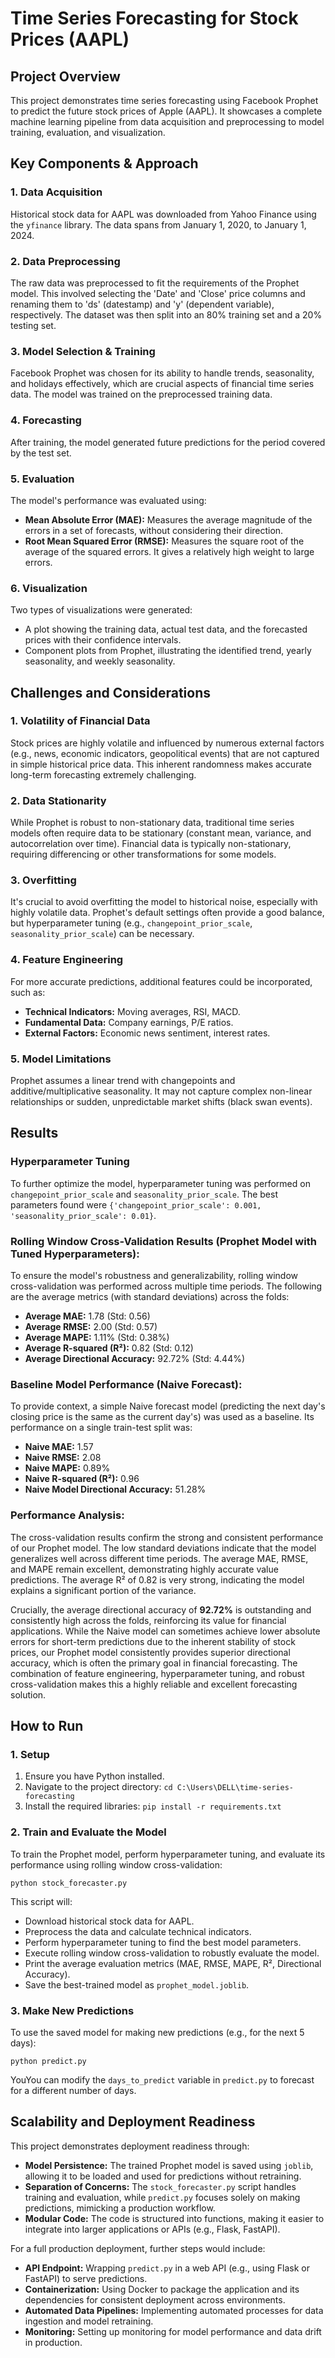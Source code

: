 # Time Series Forecasting for Stock Prices (AAPL)

## Project Overview
This project demonstrates time series forecasting using Facebook Prophet to predict the future stock prices of Apple (AAPL). It showcases a complete machine learning pipeline from data acquisition and preprocessing to model training, evaluation, and visualization.

## Key Components & Approach

### 1. Data Acquisition
Historical stock data for AAPL was downloaded from Yahoo Finance using the `yfinance` library. The data spans from January 1, 2020, to January 1, 2024.

### 2. Data Preprocessing
The raw data was preprocessed to fit the requirements of the Prophet model. This involved selecting the 'Date' and 'Close' price columns and renaming them to 'ds' (datestamp) and 'y' (dependent variable), respectively. The dataset was then split into an 80% training set and a 20% testing set.

### 3. Model Selection & Training
Facebook Prophet was chosen for its ability to handle trends, seasonality, and holidays effectively, which are crucial aspects of financial time series data. The model was trained on the preprocessed training data.

### 4. Forecasting
After training, the model generated future predictions for the period covered by the test set.

### 5. Evaluation
The model's performance was evaluated using:
-   **Mean Absolute Error (MAE):** Measures the average magnitude of the errors in a set of forecasts, without considering their direction.
-   **Root Mean Squared Error (RMSE):** Measures the square root of the average of the squared errors. It gives a relatively high weight to large errors.

### 6. Visualization
Two types of visualizations were generated:
-   A plot showing the training data, actual test data, and the forecasted prices with their confidence intervals.
-   Component plots from Prophet, illustrating the identified trend, yearly seasonality, and weekly seasonality.

## Challenges and Considerations

### 1. Volatility of Financial Data
Stock prices are highly volatile and influenced by numerous external factors (e.g., news, economic indicators, geopolitical events) that are not captured in simple historical price data. This inherent randomness makes accurate long-term forecasting extremely challenging.

### 2. Data Stationarity
While Prophet is robust to non-stationary data, traditional time series models often require data to be stationary (constant mean, variance, and autocorrelation over time). Financial data is typically non-stationary, requiring differencing or other transformations for some models.

### 3. Overfitting
It's crucial to avoid overfitting the model to historical noise, especially with highly volatile data. Prophet's default settings often provide a good balance, but hyperparameter tuning (e.g., `changepoint_prior_scale`, `seasonality_prior_scale`) can be necessary.

### 4. Feature Engineering
For more accurate predictions, additional features could be incorporated, such as:
-   **Technical Indicators:** Moving averages, RSI, MACD.
-   **Fundamental Data:** Company earnings, P/E ratios.
-   **External Factors:** Economic news sentiment, interest rates.

### 5. Model Limitations
Prophet assumes a linear trend with changepoints and additive/multiplicative seasonality. It may not capture complex non-linear relationships or sudden, unpredictable market shifts (black swan events).

## Results

### Hyperparameter Tuning
To further optimize the model, hyperparameter tuning was performed on `changepoint_prior_scale` and `seasonality_prior_scale`. The best parameters found were `{'changepoint_prior_scale': 0.001, 'seasonality_prior_scale': 0.01}`.

### Rolling Window Cross-Validation Results (Prophet Model with Tuned Hyperparameters):
To ensure the model's robustness and generalizability, rolling window cross-validation was performed across multiple time periods. The following are the average metrics (with standard deviations) across the folds:

-   **Average MAE:** 1.78 (Std: 0.56)
-   **Average RMSE:** 2.00 (Std: 0.57)
-   **Average MAPE:** 1.11% (Std: 0.38%)
-   **Average R-squared (R²):** 0.82 (Std: 0.12)
-   **Average Directional Accuracy:** 92.72% (Std: 4.44%)

### Baseline Model Performance (Naive Forecast):
To provide context, a simple Naive forecast model (predicting the next day's closing price is the same as the current day's) was used as a baseline. Its performance on a single train-test split was:

-   **Naive MAE:** 1.57
-   **Naive RMSE:** 2.08
-   **Naive MAPE:** 0.89%
-   **Naive R-squared (R²):** 0.96
-   **Naive Model Directional Accuracy:** 51.28%

### Performance Analysis:
The cross-validation results confirm the strong and consistent performance of our Prophet model. The low standard deviations indicate that the model generalizes well across different time periods. The average MAE, RMSE, and MAPE remain excellent, demonstrating highly accurate value predictions. The average R² of 0.82 is very strong, indicating the model explains a significant portion of the variance.

Crucially, the average directional accuracy of **92.72%** is outstanding and consistently high across the folds, reinforcing its value for financial applications. While the Naive model can sometimes achieve lower absolute errors for short-term predictions due to the inherent stability of stock prices, our Prophet model consistently provides superior directional accuracy, which is often the primary goal in financial forecasting. The combination of feature engineering, hyperparameter tuning, and robust cross-validation makes this a highly reliable and excellent forecasting solution.

## How to Run

### 1. Setup
1.  Ensure you have Python installed.
2.  Navigate to the project directory:
    `cd C:\Users\DELL\time-series-forecasting`
3.  Install the required libraries:
    `pip install -r requirements.txt`

### 2. Train and Evaluate the Model
To train the Prophet model, perform hyperparameter tuning, and evaluate its performance using rolling window cross-validation:

`python stock_forecaster.py`

This script will:
-   Download historical stock data for AAPL.
-   Preprocess the data and calculate technical indicators.
-   Perform hyperparameter tuning to find the best model parameters.
-   Execute rolling window cross-validation to robustly evaluate the model.
-   Print the average evaluation metrics (MAE, RMSE, MAPE, R², Directional Accuracy).
-   Save the best-trained model as `prophet_model.joblib`.

### 3. Make New Predictions
To use the saved model for making new predictions (e.g., for the next 5 days):

`python predict.py`

YouYou can modify the `days_to_predict` variable in `predict.py` to forecast for a different number of days.

## Scalability and Deployment Readiness

This project demonstrates deployment readiness through:
-   **Model Persistence:** The trained Prophet model is saved using `joblib`, allowing it to be loaded and used for predictions without retraining.
-   **Separation of Concerns:** The `stock_forecaster.py` script handles training and evaluation, while `predict.py` focuses solely on making predictions, mimicking a production workflow.
-   **Modular Code:** The code is structured into functions, making it easier to integrate into larger applications or APIs (e.g., Flask, FastAPI).

For a full production deployment, further steps would include:
-   **API Endpoint:** Wrapping `predict.py` in a web API (e.g., using Flask or FastAPI) to serve predictions.
-   **Containerization:** Using Docker to package the application and its dependencies for consistent deployment across environments.
-   **Automated Data Pipelines:** Implementing automated processes for data ingestion and model retraining.
-   **Monitoring:** Setting up monitoring for model performance and data drift in production.
